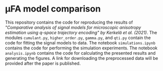 # μFA model comparison

This repository contains the code for reproducing the results of *"Comparative analysis of signal models for microscopic anisotropy estimation using q-space trajectory encoding" by Kerkelä et al. (2021)*. The modules `cumulant.py`, `higher_order.py`, `gamma.py`, and `qti.py` contain the code for fitting the signal models to data. The notebook `simulations.ipynb` contains the code for performing the simulation experiments. The notebook `analysis.ipynb` contains the code for calculating the presented results and generating the figures. A link for downloading the preprocessed data will be provided after the paper is published.